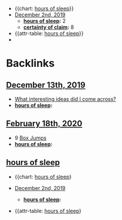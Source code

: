 - {{chart: [hours of sleep](<hours of sleep.md>)}}
- [December 2nd, 2019](<December 2nd, 2019.md>)
    - **[hours of sleep](<hours of sleep.md>):** 2
    - **[certainty of claim](<certainty of claim.md>):** 8
- {{attr-table: [hours of sleep](<hours of sleep.md>)}}
- 

# Backlinks
## [December 13th, 2019](<December 13th, 2019.md>)
- [What interesting ideas did I come across?](<What interesting ideas did I come across?.md>)
- **[hours of sleep](<hours of sleep.md>):**

## [February 18th, 2020](<February 18th, 2020.md>)
- 9  [Box Jumps](<Box Jumps.md>)
- **[hours of sleep](<hours of sleep.md>):**

## [hours of sleep](<hours of sleep.md>)
- {{chart: [hours of sleep](<hours of sleep.md>)}

- [December 2nd, 2019](<December 2nd, 2019.md>)
    - **[hours of sleep](<hours of sleep.md>):**

- {{attr-table: [hours of sleep](<hours of sleep.md>)}

